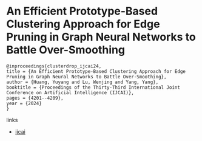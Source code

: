 # An Efficient Prototype-Based Clustering Approach for Edge Pruning in Graph Neural Networks to Battle Over-Smoothing

```
@inproceedings{clusterdrop_ijcai24,
title = {An Efficient Prototype-Based Clustering Approach for Edge Pruning in Graph Neural Networks to Battle Over-Smoothing},
author = {Huang, Yuyang and Lu, Wenjing and Yang, Yang},
booktitle = {Proceedings of the Thirty-Third International Joint Conference on Artificial Intelligence (IJCAI)},
pages = {4201--4209},
year = {2024}
}
```

links
- [ijcai](https://www.ijcai.org/proceedings/2024/464)
